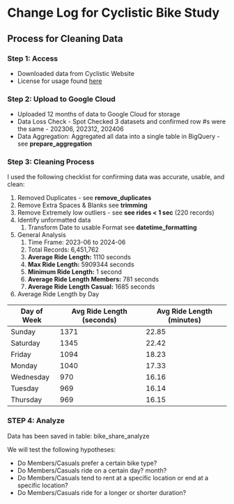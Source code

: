 # Change Log for Cyclistic Bike Study

## Process for Cleaning Data

### Step 1: Access

* Downloaded data from Cyclistic Website
* License for usage found [here](https://divvybikes.com/data-license-agreement)

### Step 2: Upload to Google Cloud

* Uploaded 12 months of data to Google Cloud for storage
* Data Loss Check - Spot Checked 3 datasets and confirmed row #s were the same - 202306, 202312, 202406
* Data Aggregation: Aggregated all data into a single table in BigQuery - see **prepare_aggregation**

### Step 3: Cleaning Process
I used the following checklist for confirming data was accurate, usable, and clean:

1. Removed Duplicates - see **remove_duplicates**
2. Remove Extra Spaces & Blanks see **trimming**
3. Remove Extremely low outliers - see **see rides < 1 sec** (220 records)
4. Identify unformatted data
    1. Transform Date to usable Format see **datetime_formatting**
5. General Analysis
    1. Time Frame: 2023-06 to 2024-06
    2. Total Records: 6,451,762
    3. **Average Ride Length:** 1110 seconds
    4. **Max Ride Length:** 5909344 seconds  
    5. **Minimum Ride Length:** 1 second
    6. **Average Ride Length Members:** 781 seconds
    7. **Average Ride Length Casual:** 1685 seconds
6. Average Ride Length by Day

 | Day of Week | Avg Ride Length (seconds) | Avg Ride Length (minutes) |
|-------------|---------------------------|---------------------------|
| Sunday      |                      1371 | 22.85                     |
| Saturday    |                      1345 | 22.42                     |
| Friday      |                      1094 | 18.23                     |
| Monday      |                      1040 | 17.33                     |
| Wednesday   |                       970 | 16.16                     |
| Tuesday     |                       969 | 16.14                     |
| Thursday    |                       969 | 16.15                     |

  
### STEP 4: Analyze

Data has been saved in table: bike_share_analyze

We will test the following hypotheses:

- Do Members/Casuals prefer a certain bike type?
- Do Members/Casuals ride on a certain day? month?
- Do Members/Casuals tend to rent at a specific location or end at a specific location?
- Do Members/Casuals ride for a longer or shorter duration? 
